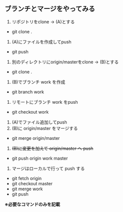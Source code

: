 ## ブランチとマージをやってみる
1. リポジトリをclone → (A)とする
  - git clone <url> .
1. (A)にファイルを作成してpush
  - git push
1. 別のディレクトリにorigin/masterをclone → (B)とする
  - git clone <url> .
1. (B)でブランチ work を作成
  - git branch work
1. リモートにブランチ work をpush
  - git checkout work
1. (A)でファイル追加してpush
1. (B)に origin/master をマージする
  - git merge origin/master
1. ~~(B)に変更を加えて origin/master へ push~~
  - git push origin work master
1. マージはローカルで行って push する
  - git fetch origin
  - git checkout master
  - git merge work
  - git push


__※必要なコマンドのみを記載__
